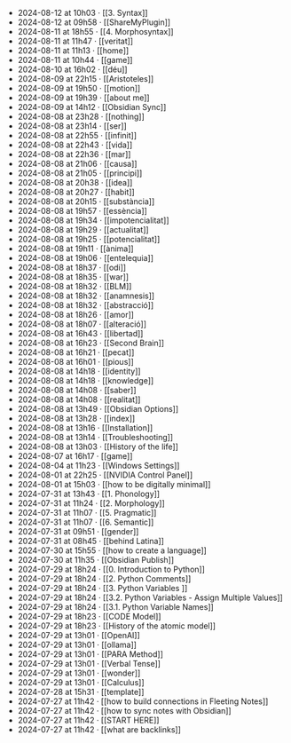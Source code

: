 - 2024-08-12 at 10h03 · [[3. Syntax]]
- 2024-08-12 at 09h58 · [[ShareMyPlugin]]
- 2024-08-11 at 18h55 · [[4. Morphosyntax]]
- 2024-08-11 at 11h47 · [[veritat]]
- 2024-08-11 at 11h13 · [[home]]
- 2024-08-11 at 10h44 · [[game]]
- 2024-08-10 at 16h02 · [[déu]]
- 2024-08-09 at 22h15 · [[Aristoteles]]
- 2024-08-09 at 19h50 · [[motion]]
- 2024-08-09 at 19h39 · [[about me]]
- 2024-08-09 at 14h12 · [[Obsidian Sync]]
- 2024-08-08 at 23h28 · [[nothing]]
- 2024-08-08 at 23h14 · [[ser]]
- 2024-08-08 at 22h55 · [[infinit]]
- 2024-08-08 at 22h43 · [[vida]]
- 2024-08-08 at 22h36 · [[mar]]
- 2024-08-08 at 21h06 · [[causa]]
- 2024-08-08 at 21h05 · [[principi]]
- 2024-08-08 at 20h38 · [[idea]]
- 2024-08-08 at 20h27 · [[habit]]
- 2024-08-08 at 20h15 · [[substància]]
- 2024-08-08 at 19h57 · [[essència]]
- 2024-08-08 at 19h34 · [[impotencialitat]]
- 2024-08-08 at 19h29 · [[actualitat]]
- 2024-08-08 at 19h25 · [[potencialitat]]
- 2024-08-08 at 19h11 · [[ànima]]
- 2024-08-08 at 19h06 · [[entelequia]]
- 2024-08-08 at 18h37 · [[odi]]
- 2024-08-08 at 18h35 · [[war]]
- 2024-08-08 at 18h32 · [[BLM]]
- 2024-08-08 at 18h32 · [[anamnesis]]
- 2024-08-08 at 18h32 · [[abstracció]]
- 2024-08-08 at 18h26 · [[amor]]
- 2024-08-08 at 18h07 · [[alteració]]
- 2024-08-08 at 16h43 · [[libertad]]
- 2024-08-08 at 16h23 · [[Second Brain]]
- 2024-08-08 at 16h21 · [[pecat]]
- 2024-08-08 at 16h01 · [[pious]]
- 2024-08-08 at 14h18 · [[identity]]
- 2024-08-08 at 14h18 · [[knowledge]]
- 2024-08-08 at 14h08 · [[saber]]
- 2024-08-08 at 14h08 · [[realitat]]
- 2024-08-08 at 13h49 · [[Obsidian Options]]
- 2024-08-08 at 13h28 · [[index]]
- 2024-08-08 at 13h16 · [[Installation]]
- 2024-08-08 at 13h14 · [[Troubleshooting]]
- 2024-08-08 at 13h03 · [[History of the life]]
- 2024-08-07 at 16h17 · [[game]]
- 2024-08-04 at 11h23 · [[Windows Settings]]
- 2024-08-01 at 22h25 · [[NVIDIA Control Panel]]
- 2024-08-01 at 15h03 · [[how to be digitally minimal]]
- 2024-07-31 at 13h43 · [[1. Phonology]]
- 2024-07-31 at 11h24 · [[2. Morphology]]
- 2024-07-31 at 11h07 · [[5. Pragmatic]]
- 2024-07-31 at 11h07 · [[6. Semantic]]
- 2024-07-31 at 09h51 · [[gender]]
- 2024-07-31 at 08h45 · [[behind Latina]]
- 2024-07-30 at 15h55 · [[how to create a language]]
- 2024-07-30 at 11h35 · [[Obsidian Publish]]
- 2024-07-29 at 18h24 · [[0. Introduction to Python]]
- 2024-07-29 at 18h24 · [[2. Python Comments]]
- 2024-07-29 at 18h24 · [[3. Python Variables ]]
- 2024-07-29 at 18h24 · [[3.2. Python Variables - Assign Multiple Values]]
- 2024-07-29 at 18h24 · [[3.1. Python Variable Names]]
- 2024-07-29 at 18h23 · [[CODE Model]]
- 2024-07-29 at 18h23 · [[History of the atomic model]]
- 2024-07-29 at 13h01 · [[OpenAI]]
- 2024-07-29 at 13h01 · [[ollama]]
- 2024-07-29 at 13h01 · [[PARA Method]]
- 2024-07-29 at 13h01 · [[Verbal Tense]]
- 2024-07-29 at 13h01 · [[wonder]]
- 2024-07-29 at 13h01 · [[Calculus]]
- 2024-07-28 at 15h31 · [[template]]
- 2024-07-27 at 11h42 · [[how to build connections in Fleeting Notes]]
- 2024-07-27 at 11h42 · [[how to sync notes with Obsidian]]
- 2024-07-27 at 11h42 · [[START HERE]]
- 2024-07-27 at 11h42 · [[what are backlinks]]
